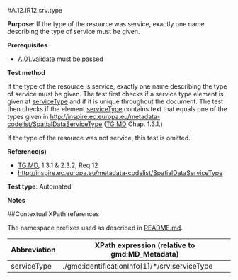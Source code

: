 #A.12.IR12.srv.type

**Purpose**: If the type of the resource was service, exactly one name describing the type of service must be given.

**Prerequisites**
* [A.01.validate](A.01.validate.md) must be passed

**Test method**

If the type of the resource is service, exactly one name describing the type of service must be given.
The test first checks if a service type element is given at [serviceType](#serviceType) and if it is
unique throughout the document. The test then checks if the element [serviceType](#serviceType) contains text that equals one of
the types given in http://inspire.ec.europa.eu/metadata-codelist/SpatialDataServiceType ([TG MD](./README.md#ref_TG_MD) Chap. 1.3.1.)

If the type of the resource was not service, this test is omitted.

**Reference(s)**

* [TG MD](./README.md#ref_TG_MD), 1.3.1 & 2.3.2, Req 12
* http://inspire.ec.europa.eu/metadata-codelist/SpatialDataServiceType

**Test type**: Automated

**Notes**

##Contextual XPath references

The namespace prefixes used as described in [README.md](./README.md#namespaces).

Abbreviation                                   |  XPath expression (relative to gmd:MD_Metadata)
-----------------------------------------------| -------------------------------------------------------------------------
serviceType <a name="serviceType"></a>   | ./gmd:identificationInfo[1]/*/srv:serviceType
